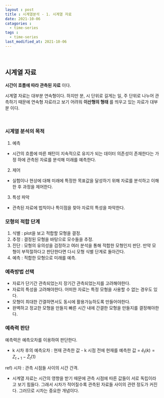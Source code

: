 ```yaml
---
layout : post
title : 시계열분석 - 1. 시계열 자료
date: 2021-10-06
catagories : 
  - time-series
tags : 
  - time-series
last_modified_at: 2021-10-06
---
```



<br>

## 시계열 자료
 
 __시간이 흐름에 따라 관측된 자료__ 이다.

시계열 자료는 대부분 연속형이다. 하지만 분, 시 단위로 길게는 일, 주 단위로 나누어 관측하기 때문에 연속형 자료라고 보기 어려워 __이산형의 형태__ 를 띄우고 있는 자료가 대부분 이다.

<br>

### 시계열 분석의 목적

1. 예측
- 시간의 흐름에 따른 패턴이 지속적으로 유지가 되는 데이터 의존성이 존재한다는 가정 하에 관측된 자료를 분석해 미래를 예측한다.

2. 제어
- 실험이나 현상에 대해 미래에 특정한 목표값을 달성하기 위해 자료를 분석하고 이해한 후 과정을 제어한다.

3. 특성 파악
- 관측된 자료에 법칙이나 특이점을 찾아 자료의 특성을 파악한다.

### 모형의 적합 단계

1. 식별 : plot을 보고 적합할 모형을 결정.
2. 추정 : 결정된 모형을 바탕으로 모수들을 추정.
3. 진단 : 모형의 유의성을 검정하고 여러 분석을 통해 적합한 모형인지 판단. 만약 모형이 부적절하다고 판단한다면 다시 모형 식별 단계로 돌아간다.
4. 예측 : 적합한 모형으로 미래를 예측.

### 예측방법 선택
- 자료가 단기간 관측되었는지 장기간 관측되었는지를 고려해야한다.
- 자료의 특성을 고려해야한다. 어떠한 자료는 특정 모형을 사용할 수 없는 경우도 있다.
- 모형이 최대한 간결하면서도 동시에 활용가능하도록 만들어야한다.
- 완벽하고 정교한 모형을 만들지 빠른 시간 내에 간결한 모형을 만들지를 결정해야한다.

### 예측력 판단
예측력은 예측오차를 이용하여 판단한다.
- k 시차 후의 예측오차 : 현재 관측한 값 - k 시점 전에 현재를 예측한 값 = 
$\widehat{e}_{t} (k) = Z_{t+1}-\widehat{Z}_{t}(1)$

 ref)
 시차 : 관측 시점들 사이의 시간 간격.
 - 시계열 자료는 시간의 영향을 받기 때문에 관측 시점에 따른 값들이 서로 독립이라고 보기 힘들다. 그래서 시차가 적어질수록 관측된 자료들 사이의 관련 정도가 커진다. 그러므로 시차는 중요한 개념이다.
